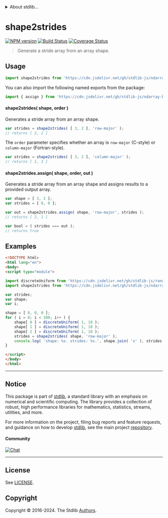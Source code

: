 <!--

@license Apache-2.0

Copyright (c) 2018 The Stdlib Authors.

Licensed under the Apache License, Version 2.0 (the "License");
you may not use this file except in compliance with the License.
You may obtain a copy of the License at

   http://www.apache.org/licenses/LICENSE-2.0

Unless required by applicable law or agreed to in writing, software
distributed under the License is distributed on an "AS IS" BASIS,
WITHOUT WARRANTIES OR CONDITIONS OF ANY KIND, either express or implied.
See the License for the specific language governing permissions and
limitations under the License.

-->


<details>
  <summary>
    About stdlib...
  </summary>
  <p>We believe in a future in which the web is a preferred environment for numerical computation. To help realize this future, we've built stdlib. stdlib is a standard library, with an emphasis on numerical and scientific computation, written in JavaScript (and C) for execution in browsers and in Node.js.</p>
  <p>The library is fully decomposable, being architected in such a way that you can swap out and mix and match APIs and functionality to cater to your exact preferences and use cases.</p>
  <p>When you use stdlib, you can be absolutely certain that you are using the most thorough, rigorous, well-written, studied, documented, tested, measured, and high-quality code out there.</p>
  <p>To join us in bringing numerical computing to the web, get started by checking us out on <a href="https://github.com/stdlib-js/stdlib">GitHub</a>, and please consider <a href="https://opencollective.com/stdlib">financially supporting stdlib</a>. We greatly appreciate your continued support!</p>
</details>

# shape2strides

[![NPM version][npm-image]][npm-url] [![Build Status][test-image]][test-url] [![Coverage Status][coverage-image]][coverage-url] <!-- [![dependencies][dependencies-image]][dependencies-url] -->

> Generate a stride array from an array shape.

<!-- Section to include introductory text. Make sure to keep an empty line after the intro `section` element and another before the `/section` close. -->

<section class="intro">

</section>

<!-- /.intro -->

<!-- Package usage documentation. -->



<section class="usage">

## Usage

```javascript
import shape2strides from 'https://cdn.jsdelivr.net/gh/stdlib-js/ndarray-base-shape2strides@v0.2.0-esm/index.mjs';
```

You can also import the following named exports from the package:

```javascript
import { assign } from 'https://cdn.jsdelivr.net/gh/stdlib-js/ndarray-base-shape2strides@v0.2.0-esm/index.mjs';
```

#### shape2strides( shape, order )

Generates a stride array from an array shape.

```javascript
var strides = shape2strides( [ 3, 2 ], 'row-major' );
// returns [ 2, 1 ]
```

The `order` parameter specifies whether an array is `row-major` (C-style) or `column-major` (Fortran-style).

```javascript
var strides = shape2strides( [ 3, 2 ], 'column-major' );
// returns [ 1, 3 ]
```

#### shape2strides.assign( shape, order, out )

Generates a stride array from an array shape and assigns results to a provided output array.

```javascript
var shape = [ 3, 2 ];
var strides = [ 0, 0 ];

var out = shape2strides.assign( shape, 'row-major', strides );
// returns [ 2, 1 ]

var bool = ( strides === out );
// returns true
```

</section>

<!-- /.usage -->

<!-- Package usage notes. Make sure to keep an empty line after the `section` element and another before the `/section` close. -->

<section class="notes">

</section>

<!-- /.notes -->

<!-- Package usage examples. -->

<section class="examples">

## Examples

<!-- eslint no-undef: "error" -->

```html
<!DOCTYPE html>
<html lang="en">
<body>
<script type="module">

import discreteUniform from 'https://cdn.jsdelivr.net/gh/stdlib-js/random-base-discrete-uniform@esm/index.mjs';
import shape2strides from 'https://cdn.jsdelivr.net/gh/stdlib-js/ndarray-base-shape2strides@v0.2.0-esm/index.mjs';

var strides;
var shape;
var i;

shape = [ 0, 0, 0 ];
for ( i = 0; i < 100; i++ ) {
    shape[ 0 ] = discreteUniform( 1, 10 );
    shape[ 1 ] = discreteUniform( 1, 10 );
    shape[ 2 ] = discreteUniform( 1, 10 );
    strides = shape2strides( shape, 'row-major' );
    console.log( 'shape: %s. strides: %s.', shape.join( 'x' ), strides.join( ', ' ) );
}

</script>
</body>
</html>
```

</section>

<!-- /.examples -->

<!-- C interface documentation. -->



<!-- Section to include cited references. If references are included, add a horizontal rule *before* the section. Make sure to keep an empty line after the `section` element and another before the `/section` close. -->

<section class="references">

</section>

<!-- /.references -->

<!-- Section for related `stdlib` packages. Do not manually edit this section, as it is automatically populated. -->

<section class="related">

</section>

<!-- /.related -->

<!-- Section for all links. Make sure to keep an empty line after the `section` element and another before the `/section` close. -->


<section class="main-repo" >

* * *

## Notice

This package is part of [stdlib][stdlib], a standard library with an emphasis on numerical and scientific computing. The library provides a collection of robust, high performance libraries for mathematics, statistics, streams, utilities, and more.

For more information on the project, filing bug reports and feature requests, and guidance on how to develop [stdlib][stdlib], see the main project [repository][stdlib].

#### Community

[![Chat][chat-image]][chat-url]

---

## License

See [LICENSE][stdlib-license].


## Copyright

Copyright &copy; 2016-2024. The Stdlib [Authors][stdlib-authors].

</section>

<!-- /.stdlib -->

<!-- Section for all links. Make sure to keep an empty line after the `section` element and another before the `/section` close. -->

<section class="links">

[npm-image]: http://img.shields.io/npm/v/@stdlib/ndarray-base-shape2strides.svg
[npm-url]: https://npmjs.org/package/@stdlib/ndarray-base-shape2strides

[test-image]: https://github.com/stdlib-js/ndarray-base-shape2strides/actions/workflows/test.yml/badge.svg?branch=v0.2.0
[test-url]: https://github.com/stdlib-js/ndarray-base-shape2strides/actions/workflows/test.yml?query=branch:v0.2.0

[coverage-image]: https://img.shields.io/codecov/c/github/stdlib-js/ndarray-base-shape2strides/main.svg
[coverage-url]: https://codecov.io/github/stdlib-js/ndarray-base-shape2strides?branch=main

<!--

[dependencies-image]: https://img.shields.io/david/stdlib-js/ndarray-base-shape2strides.svg
[dependencies-url]: https://david-dm.org/stdlib-js/ndarray-base-shape2strides/main

-->

[chat-image]: https://img.shields.io/gitter/room/stdlib-js/stdlib.svg
[chat-url]: https://app.gitter.im/#/room/#stdlib-js_stdlib:gitter.im

[stdlib]: https://github.com/stdlib-js/stdlib

[stdlib-authors]: https://github.com/stdlib-js/stdlib/graphs/contributors

[umd]: https://github.com/umdjs/umd
[es-module]: https://developer.mozilla.org/en-US/docs/Web/JavaScript/Guide/Modules

[deno-url]: https://github.com/stdlib-js/ndarray-base-shape2strides/tree/deno
[deno-readme]: https://github.com/stdlib-js/ndarray-base-shape2strides/blob/deno/README.md
[umd-url]: https://github.com/stdlib-js/ndarray-base-shape2strides/tree/umd
[umd-readme]: https://github.com/stdlib-js/ndarray-base-shape2strides/blob/umd/README.md
[esm-url]: https://github.com/stdlib-js/ndarray-base-shape2strides/tree/esm
[esm-readme]: https://github.com/stdlib-js/ndarray-base-shape2strides/blob/esm/README.md
[branches-url]: https://github.com/stdlib-js/ndarray-base-shape2strides/blob/main/branches.md

[stdlib-license]: https://raw.githubusercontent.com/stdlib-js/ndarray-base-shape2strides/main/LICENSE

</section>

<!-- /.links -->
